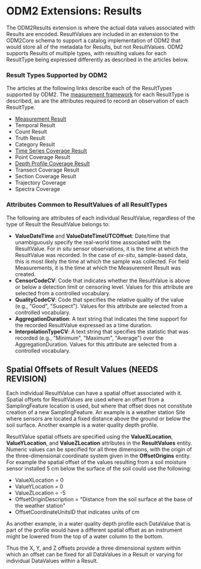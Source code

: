 ODM2 Extensions: Results
========================
The ODM2Results extension is where the actual data values associated with Results are encoded. ResultValues are included in an extension to the ODM2Core schema to support a catalog implementation of ODM2 that would store all of the metadata for Results, but not ResultValues. ODM2 supports Results of multiple types, with resulting values for each ResultType being expressed differently as described in the articles below. 

### Result Types Supported by ODM2 ###
The articles at the following links describe each of the ResultTypes supported by ODM2. The [measurement framework](ext_results_measurementframeworks.md) for each ResultType is described, as are the attributes required to record an observation of each ResultType.

* [Measurement Result](ext_results_measurement.md)
* Temporal Result
* Count Result
* Truth Result
* Category Result
* [Time Series Coverage Result](ext_results_timeseries.md)
* Point Coverage Result
* [Depth Profile Coverage Result](ext_results_profile.md)
* Transect Coverage Result
* Section Coverage Result
* Trajectory Coverage
* Spectra Coverage

### Attributes Common to ResultValues of all ResultTypes ###
The following are attributes of each individual ResultValue, regardless of the type of Result the ResultValue belongs to:

* **ValueDateTime** and **ValueDateTimeUTCOffset**: Date/time that unambiguously specify the real-world time associated with the ResultValue. For *in situ* sensor observations, it is the time at which the ResultValue was recorded. In the case of *ex-situ*, sample-based data, this is most likely the time at which the sample was collected. For field Measurements, it is the time at which the Measurement Result was created.
* **CensorCodeCV**: Code that indicates whether the ResultValue is above or below a detection limit or censoring level. Values for this attribute are selected from a controlled vocabulary.
* **QualityCodeCV**: Code that specifies the relative quality of the value (e.g., "Good", "Suspect"). Values for this attribute are selected from a controlled vocabulary.
* **AggregationDuration**: A text string that indicates the time support for the recorded ResultValue expressed as a time duration.
* **InterpolationTypeCV**: A text string that specifies the statistic that was recorded (e.g., "Minimum", "Maximum", "Average") over the AggregationDuration. Values for this attribute are selected from a controlled vocabulary.



## Spatial Offsets of Result Values (NEEDS REVISION) ##
Each individual ResultValue can have a spatial offset associated with it. Spatial offsets for ResultValues are used where an offset from a SamplingFeature location is used, but where that offset does not constitute creation of a new SamplingFeature. An example is a weather station Site where sensors are located a fixed distance above the ground or below the soil surface. Another example is a water quality depth profile.

ResultValue spatial offsets are specified using the **ValueXLocation**, **ValueYLocation**, and **ValueZLocation** attributes in the **ResultValues** entity. Numeric values can be specified for all three dimensions, with the origin of the three-dimensional coordinate system given in the **OffsetOrigins** entity. For example the spatial offset of the values resulting from a soil moisture sensor installed 5 cm below the surface of the soil could use the following: 

* ValueXLocation = 0 
* ValueYLocation = 0 
* ValueZLocation = -5
* OffsetOriginDescription = "Distance from the soil surface at the base of the weather station" 
* OffsetCoordinateUnitsID that indicates units of cm

As another example, in a water quality depth profile each DataValue that is part of the profile would have a different spatial offset as an instrument might be lowered from the top of a water column to the bottom. 

Thus the X, Y, and Z offsets provide a three dimensional system within which an offset can be fixed for all DataValues in a Result or varying for individual DataValues within a Result.
